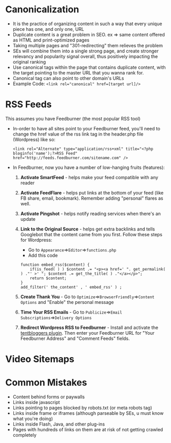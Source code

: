 # Canonicalization
* It is the practice of organizing content in such a way that every unique piece has one, and only one, URL 
* Duplicate content is a great problem in SEO. ex => same content offered as HTML and print-optimized pages
* Taking multiple pages and "301-redirecting" them relieves the problem
* SEs will combine them into a single strong page, and create stronger relevancy and popularity signal overall, thus positively impacting the original ranking
* Use canonical tags within the page that contains duplicate content, with the target pointing to the master URL that you wanna rank for.
* Canonical tag can also point to other domain's URLs
* Example Code: `<link rel="canonical" href=[target url]/>`

# RSS Feeds
This assumes you have Feedburner (the most popular RSS tool)
* In-order to have all sites point to your Feedburner feed, you'll need to change the href value of the rss link tag in the header.php file (Wordpress) like so:

    `<link rel="Alternate" type="application/rss+xml" title="<?php bloginfo('name');?>RSS Feed" href="http://feeds.feedburner.com/sitename.com" />`
* In Feedburner, now you have a number of low-hanging fruits (features):
    
    1. **Activate SmartFeed** - helps make your feed compatible with any reader
    2. **Activate FeedFlare** - helps put links at the bottom of your feed (like FB share, email, bookmark). Remember adding "personal" flares as well.
    3. **Activate Pingshot** - helps notify reading services when there's an update
    4. **Link to the Original Source** - helps get extra backlinks and tells Googlebot that the content came from you first. Follow these steps for Wordpress:

        * Go to `Appearance`=>`Editor`=>`functions.php`
        * Add this code 
        ```
        function embed_rss($content) { 
            if(is_feed( ) ) $content .= "<p><a href=' ". get_permalink( ) ."' >' "; $content .= get_the_title( ) ."</a></p>";
            return $content; 
        }
        add_filter(' the_content' , ' embed_rss' ) ;
        ```
    5. **Create Thank You** - Go to `Optimize`=>`BrowserFriendly`=>`Content Options` and "Enable" the personal message
    6. **Time Your RSS Emails** - Go to `Publicize`=>`Email Subscriptions`=>`Delivery Options`
    7. **Redirect Wordpress RSS to Feedburner** - Install and activate the [tentbloggers plugin](http://wordpress.org/extend/plugins/tentbloggers-feedburner-rss-redirect-plugin/). Then enter your Feedburner URL for "Your Feedburner Address" and "Comment Feeds" fields.

# Video Sitemaps


# Common Mistakes
* Content behind forms or paywalls
* Links inside javascript
* Links pointing to pages blocked by robots.txt (or meta robots tag)
* Links inside frame or iframes (although parseable by SEs, u must know what you're doing)
* Links inside Flash, Java, and other plug-ins
* Pages with hundreds of links on them are at risk of not getting crawled completely